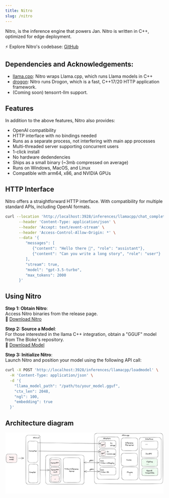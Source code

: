 ```yaml
---
title: Nitro 
slug: /nitro
---
```


Nitro, is the inference engine that powers Jan. Nitro is written in C++, optimized for edge deployment.

⚡ Explore Nitro's codebase: [GitHub](https://github.com/janhq/nitro)

## Dependencies and Acknowledgements:

- [llama.cpp](https://github.com/ggerganov/llama.cpp): Nitro wraps Llama.cpp, which runs Llama models in C++
- [drogon](https://github.com/drogonframework/drogon): Nitro runs Drogon, which is a fast, C++17/20 HTTP application framework.
- (Coming soon) tensorrt-llm support.

## Features

In addition to the above features, Nitro also provides:

- OpenAI compatibility
- HTTP interface with no bindings needed
- Runs as a separate process, not interfering with main app processes
- Multi-threaded server supporting concurrent users
- 1-click install
- No hardware dedendencies
- Ships as a small binary (~3mb compressed on average)
- Runs on Windows, MacOS, and Linux
- Compatible with arm64, x86, and NVIDIA GPUs

## HTTP Interface

Nitro offers a straightforward HTTP interface. With compatibility for multiple standard APIs, including OpenAI formats.

```bash
curl --location 'http://localhost:3928/inferences/llamacpp/chat_completion' \
      --header 'Content-Type: application/json' \
      --header 'Accept: text/event-stream' \
      --header 'Access-Control-Allow-Origin: *' \
      --data '{
         "messages": [
            {"content": "Hello there 👋", "role": "assistant"},
            {"content": "Can you write a long story", "role": "user"}
         ],
         "stream": true,
         "model": "gpt-3.5-turbo",
         "max_tokens": 2000
      }'
```

## Using Nitro

**Step 1: Obtain Nitro**:  
Access Nitro binaries from the release page.  
🔗 [Download Nitro](https://github.com/janhq/nitro/releases)

**Step 2: Source a Model**:  
For those interested in the llama C++ integration, obtain a "GGUF" model from The Bloke's repository.  
🔗 [Download Model](https://huggingface.co/TheBloke)

**Step 3: Initialize Nitro**:  
Launch Nitro and position your model using the following API call:

```bash
curl -X POST 'http://localhost:3928/inferences/llamacpp/loadmodel' \
  -H 'Content-Type: application/json' \
  -d '{
    "llama_model_path": "/path/to/your_model.gguf",
    "ctx_len": 2048,
    "ngl": 100,
    "embedding": true
  }'
```

## Architecture diagram

![Nitro Architecture](../developers/img/architecture.png)
